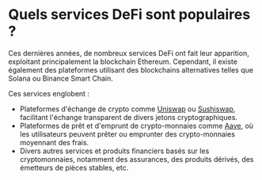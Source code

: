 # Quels services DeFi sont populaires ?

Ces dernières années, de nombreux services DeFi ont fait leur apparition, exploitant principalement la blockchain Ethereum. Cependant, il existe également des plateformes utilisant des blockchains alternatives telles que Solana ou Binance Smart Chain.

Ces services englobent :

- Plateformes d'échange de crypto comme [Uniswap](https://app.uniswap.org) ou [Sushiswap](https://app.sushi.com/swap), facilitant l'échange transparent de divers jetons cryptographiques.
- Plateformes de prêt et d'emprunt de crypto-monnaies comme [Aave](https://aave.com/), où les utilisateurs peuvent prêter ou emprunter des crypto-monnaies moyennant des frais.
- Divers autres services et produits financiers basés sur les cryptomonnaies, notamment des assurances, des produits dérivés, des émetteurs de pièces stables, etc.
